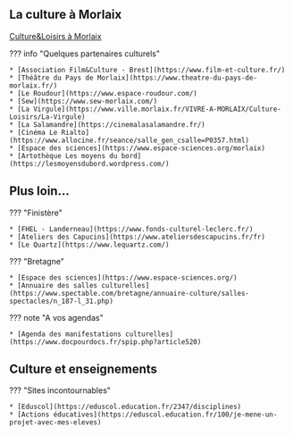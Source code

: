 ## La culture à Morlaix
[Culture&Loisirs à Morlaix](https://www.ville.morlaix.fr/VIVRE-A-MORLAIX/Culture-Loisirs)

??? info "Quelques partenaires culturels"

    * [Association Film&Culture - Brest](https://www.film-et-culture.fr/)
    * [Théâtre du Pays de Morlaix](https://www.theatre-du-pays-de-morlaix.fr/)
    * [Le Roudour](https://www.espace-roudour.com/)
    * [Sew](https://www.sew-morlaix.com/)
    * [La Virgule](https://www.ville.morlaix.fr/VIVRE-A-MORLAIX/Culture-Loisirs/La-Virgule)
    * [La Salamandre](https://cinemalasalamandre.fr/)
    * [Cinéma Le Rialto](https://www.allocine.fr/seance/salle_gen_csalle=P0357.html)
    * [Espace des sciences](https://www.espace-sciences.org/morlaix)
    * [Artothèque Les moyens du bord](https://lesmoyensdubord.wordpress.com/)

 ## Plus loin...

??? "Finistère"

    * [FHEL - Landerneau](https://www.fonds-culturel-leclerc.fr/)
    * [Ateliers des Capucins](https://www.ateliersdescapucins.fr/fr)
    * [Le Quartz](https://www.lequartz.com/)
    
??? "Bretagne"

    * [Espace des sciences](https://www.espace-sciences.org/)
    * [Annuaire des salles culturelles](https://www.spectable.com/bretagne/annuaire-culture/salles-spectacles/n_187-l_31.php)

??? note "A vos agendas"
    
    * [Agenda des manifestations culturelles](https://www.docpourdocs.fr/spip.php?article520)

## Culture et enseignements

??? "Sites incontournables"
    
    * [Eduscol](https://eduscol.education.fr/2347/disciplines)
    * [Actions éducatives](https://eduscol.education.fr/100/je-mene-un-projet-avec-mes-eleves)
    
